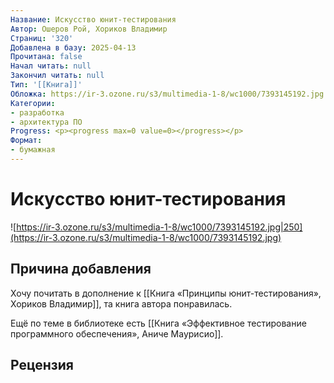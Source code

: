 ```yaml
---
Название: Искусство юнит-тестирования
Автор: Ошеров Рой, Хориков Владимир
Страниц: '320'
Добавлена в базу: 2025-04-13
Прочитана: false
Начал читать: null
Закончил читать: null
Тип: '[[Книга]]'
Обложка: https://ir-3.ozone.ru/s3/multimedia-1-8/wc1000/7393145192.jpg
Категории:
- разработка
- архитектура ПО
Progress: <p><progress max=0 value=0></progress></p>
Формат:
- бумажная
---
```

# Искусство юнит-тестирования

![https://ir-3.ozone.ru/s3/multimedia-1-8/wc1000/7393145192.jpg|250](https://ir-3.ozone.ru/s3/multimedia-1-8/wc1000/7393145192.jpg)

## Причина добавления

Хочу почитать в дополнение к [[Книга «Принципы юнит-тестирования», Хориков Владимир]], та книга автора понравилась.

Ещё по теме в библиотеке есть [[Книга «Эффективное тестирование программного обеспечения», Аниче Маурисио]].
## Рецензия